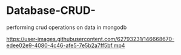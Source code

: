 # Database-CRUD-
performing crud operations on data in mongodb


https://user-images.githubusercontent.com/62793231/146668670-edee02e9-4080-4c46-afe5-7e5b2a7ff5bf.mp4

